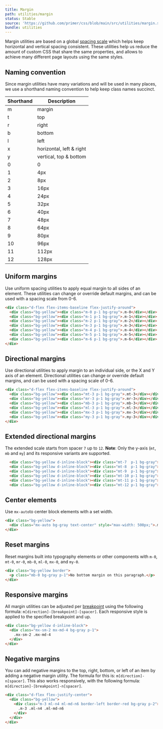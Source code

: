 ```yaml
---
title: Margin
path: utilities/margin
status: Stable
source: 'https://github.com/primer/css/blob/main/src/utilities/margin.scss'
bundle: utilities
---
```


Margin utilities are based on a global [spacing scale](/support/spacing) which helps keep horizontal and vertical spacing consistent. These utilities help us reduce the amount of custom CSS that share the same properties, and allows to achieve many different page layouts using the same styles.


## Naming convention

Since margin utilities have many variations and will be used in many places, we use a shorthand naming convention to help keep class names succinct.


| Shorthand | Description |
| --- | --- |
| m   | margin |
| t   | top |
| r   | right |
| b   | bottom |
| l   | left |
| x   | horizontal, left & right |
| y   | vertical, top & bottom |
| 0   | 0     |
| 1   | 4px   |
| 2   | 8px   |
| 3   | 16px  |
| 4   | 24px  |
| 5   | 32px  |
| 6   | 40px  |
| 7   | 48px  |
| 8   | 64px  |
| 9   | 80px  |
| 10  | 96px  |
| 11  | 112px |
| 12  | 128px |

## Uniform margins

Use uniform spacing utilities to apply equal margin to all sides of an element. These utilities can change or override default margins, and can be used with a spacing scale from 0-6.

```html live
<div class="d-flex flex-items-baseline flex-justify-around">
  <div class="bg-yellow"><div class="m-0 p-1 bg-gray">.m-0</div></div>
  <div class="bg-yellow"><div class="m-1 p-1 bg-gray">.m-1</div></div>
  <div class="bg-yellow"><div class="m-2 p-1 bg-gray">.m-2</div></div>
  <div class="bg-yellow"><div class="m-3 p-1 bg-gray">.m-3</div></div>
  <div class="bg-yellow"><div class="m-4 p-1 bg-gray">.m-4</div></div>
  <div class="bg-yellow"><div class="m-5 p-1 bg-gray">.m-5</div></div>
  <div class="bg-yellow"><div class="m-6 p-1 bg-gray">.m-6</div></div>
</div>
```

## Directional margins

Use directional utilities to apply margin to an individual side, or the X and Y axis of an element. Directional utilities can change or override default margins, and can be used with a spacing scale of 0-6.

```html live
<div class="d-flex flex-items-baseline flex-justify-around">
  <div class="bg-yellow"><div class="mt-3 p-1 bg-gray">.mt-3</div></div>
  <div class="bg-yellow"><div class="mr-3 p-1 bg-gray">.mr-3</div></div>
  <div class="bg-yellow"><div class="mb-3 p-1 bg-gray">.mb-3</div></div>
  <div class="bg-yellow"><div class="ml-3 p-1 bg-gray">.ml-3</div></div>
  <div class="bg-yellow"><div class="mx-3 p-1 bg-gray">.mx-3</div></div>
  <div class="bg-yellow"><div class="my-3 p-1 bg-gray">.my-3</div></div>
</div>
```

## Extended directional margins

The extended scale starts from spacer `7` up to `12`. **Note**: Only the y-axis (`mt`, `mb` and `my`) and its responsive variants are supported.

```html live
  <div class="bg-yellow d-inline-block"><div class="mt-7  p-1 bg-gray">.mb-7</div></div>
  <div class="bg-yellow d-inline-block"><div class="mt-8  p-1 bg-gray">.mb-8</div></div>
  <div class="bg-yellow d-inline-block"><div class="mt-9  p-1 bg-gray">.mb-9</div></div>
  <div class="bg-yellow d-inline-block"><div class="mt-10 p-1 bg-gray">.mb-10</div></div>
  <div class="bg-yellow d-inline-block"><div class="mt-11 p-1 bg-gray">.mb-11</div></div>
  <div class="bg-yellow d-inline-block"><div class="mt-12 p-1 bg-gray">.mb-12</div></div>
```

## Center elements

Use `mx-auto`to center block elements with a set width.

```html live
<div class="bg-yellow">
  <div class="mx-auto bg-gray text-center" style="max-width: 500px;">.mx-auto</div>
</div>
```

## Reset margins
Reset margins built into typography elements or other components with `m-0`, `mt-0`, `mr-0`, `mb-0`, `ml-0`, `mx-0`, and `my-0`.

```html live
<div class="bg-yellow border">
  <p class="mb-0 bg-gray p-1">No bottom margin on this paragraph.</p>
</div>
```

## Responsive margins

All margin utilities can be adjusted per [breakpoint](/objects/grid#breakpoints) using the following formula: `m[direction]-[breakpoint]-[spacer]`. Each responsive style is applied to the specified breakpoint and up.

```html live
<div class="bg-yellow d-inline-block">
  <div class="mx-sm-2 mx-md-4 bg-gray p-1">
    .mx-sm-2 .mx-md-4
  </div>
</div>
```

## Negative margins

You can add negative margins to the top, right, bottom, or left of an item by adding a negative margin utility. The formula for this is: `m[direction]-n[spacer]`. This also works responsively, with the following formula: `m[direction]-[breakpoint]-n[spacer]`.

```html live
<div class="d-flex flex-justify-center">
  <div class="bg-yellow">
    <div class="m-3 ml-n4 ml-md-n6 border-left border-red bg-gray p-2">
      .m-3 .ml-n4 .ml-md-n6
    </div>
  </div>
</div>
```
